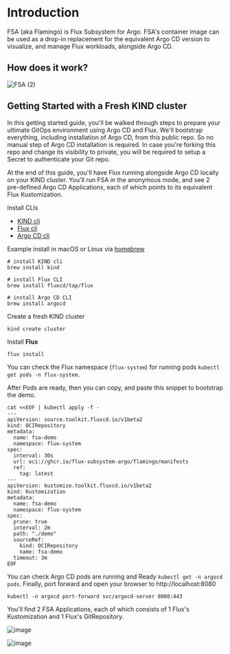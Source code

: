 # Introduction

FSA (aka Flamingo) is Flux Subsystem for Argo. FSA's container image can be used as a drop-in replacement for the equivalent Argo CD version to visualize, and manage Flux workloads, alongside Argo CD.

## How does it work?

![FSA (2)](https://user-images.githubusercontent.com/10666/159503288-5faeda59-8b54-40f0-95ca-b46c22742e30.png)

## Getting Started with a Fresh KIND cluster

In this getting started guide, you'll be walked through steps to prepare your ultimate GitOps environment using Argo CD and Flux.
We'll bootstrap everything, including installation of Argo CD, from this public repo. So no manual step of Argo CD installation is required.
In case you're forking this repo and change its visibility to private, you will be required to setup a Secret to authenticate your Git repo.

At the end of this guide, you'll have Flux running alongside Argo CD locally on your KIND cluster. You'll run FSA in the anonymous mode, and see 2 pre-defined Argo CD Applications, each of which points to its equivalent Flux Kustomization.

Install CLIs
- [KIND cli](https://kind.sigs.k8s.io/docs/user/quick-start/#installation) 
- [Flux cli](https://fluxcd.io/docs/cmd/)
- [Argo CD cli](https://argo-cd.readthedocs.io/en/stable/cli_installation/)

Example install in macOS or Linux via [homebrew](https://brew.sh/)

```shell
# install KIND cli
brew install kind

# install Flux CLI
brew install fluxcd/tap/flux

# install Argo CD CLI
brew install argocd

```

Create a fresh KIND cluster

```shell
kind create cluster
```

Install **Flux**

```shell
flux install

```

You can check the Flux namespace (`flux-system`) for running pods `kubectl get pods -n flux-system`.

After Pods are ready, then you can copy, and paste this snippet to bootstrap the demo.

```shell
cat <<EOF | kubectl apply -f -
---
apiVersion: source.toolkit.fluxcd.io/v1beta2
kind: OCIRepository
metadata:
  name: fsa-demo
  namespace: flux-system
spec:
  interval: 30s
  url: oci://ghcr.io/flux-subsystem-argo/flamingo/manifests
  ref:
    tag: latest
---
apiVersion: kustomize.toolkit.fluxcd.io/v1beta2
kind: Kustomization
metadata:
  name: fsa-demo
  namespace: flux-system
spec:
  prune: true
  interval: 2m
  path: "./demo"
  sourceRef:
    kind: OCIRepository
    name: fsa-demo
  timeout: 3m
EOF
```

You can check Argo CD pods are running and Ready `kubectl get -n argocd pods`.
Finally, port forward and open your browser to http://localhost:8080

```
kubectl -n argocd port-forward svc/argocd-server 8080:443
```

You'll find 2 FSA Applications, each of which consists of 1 Flux's Kustomization and 1 Flux's GitRepository.

![image](https://user-images.githubusercontent.com/10666/161395963-bbabbd72-03f5-4cef-b16d-346afd0eb1fc.png)

![image](https://user-images.githubusercontent.com/10666/161396000-0282f538-88a9-4449-8501-6d7b3a64f2a6.png)